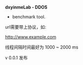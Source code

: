 **dxyinmeLab - DDOS**

- benchmark tool.


url需要带上协议，如:

http://www.example.com

线程间隔时间最好为 1000 ~ 2000 ms



v 0.0.1 发布